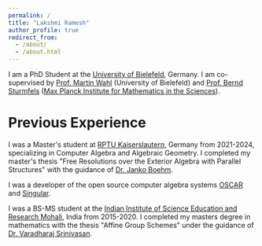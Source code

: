 ```yaml
---
permalink: /
title: "Lakshmi Ramesh"
author_profile: true
redirect_from: 
  - /about/
  - /about.html
---
```


I am a PhD Student at the [University of Bielefeld](https://www.uni-bielefeld.de), Germany. I am co-supervised by [Prof. Martin Wahl](https://ekvv.uni-bielefeld.de/pers_publ/publ/PersonDetail.jsp?personId=397650776&lang=EN) (University of Bielefeld) and [Prof. Bernd Sturmfels](https://www.mpg.de/11383446/mathematik-in-den-naturwissenschaften-sturmfels) ([Max Planck Institute for Mathematics in the Sciences](https://www.mis.mpg.de)).

Previous Experience
======
I was a Master's student at [RPTU Kaiserslautern](https://rptu.de), Germany from 2021-2024, specializing in Computer Algebra and Algebraic Geometry. I completed my master's thesis "Free Resolutions over the Exterior Algebra with Parallel Structures" with the guidance of [Dr. Janko Boehm](https://agag-jboehm.math.rptu.de/~boehm/).  

I was a developer of the open source computer algebra systems [OSCAR](https://www.oscar-system.org) and [Singular](https://www.singular.uni-kl.de). 

I was a BS-MS student at the [Indian Institute of Science Education and Research Mohali](https://www.singular.uni-kl.de), India from 2015-2020. I completed my masters degree in mathematics with the thesis "Affine Group Schemes" under the guidance of [Dr. Varadharaj Srinivasan](https://www.iisermohali.ac.in/faculty/dms/ravisri).  